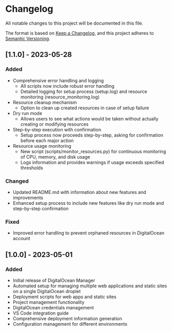 # Changelog

All notable changes to this project will be documented in this file.

The format is based on [Keep a Changelog](https://keepachangelog.com/en/1.0.0/),
and this project adheres to [Semantic Versioning](https://semver.org/spec/v2.0.0.html).

## [1.1.0] - 2023-05-28

### Added
- Comprehensive error handling and logging
  - All scripts now include robust error handling
  - Detailed logging for setup process (setup.log) and resource monitoring (resource_monitoring.log)
- Resource cleanup mechanism
  - Option to clean up created resources in case of setup failure
- Dry run mode
  - Allows users to see what actions would be taken without actually creating or modifying resources
- Step-by-step execution with confirmation
  - Setup process now proceeds step-by-step, asking for confirmation before each major action
- Resource usage monitoring
  - New script (scripts/monitor_resources.py) for continuous monitoring of CPU, memory, and disk usage
  - Logs information and provides warnings if usage exceeds specified thresholds

### Changed
- Updated README.md with information about new features and improvements
- Enhanced setup process to include new features like dry run mode and step-by-step confirmation

### Fixed
- Improved error handling to prevent orphaned resources in DigitalOcean account

## [1.0.0] - 2023-05-01

### Added
- Initial release of DigitalOcean Manager
- Automated setup for managing multiple web applications and static sites on a single DigitalOcean droplet
- Deployment scripts for web apps and static sites
- Project management functionality
- DigitalOcean credentials management
- VS Code integration guide
- Comprehensive deployment information generation
- Configuration management for different environments